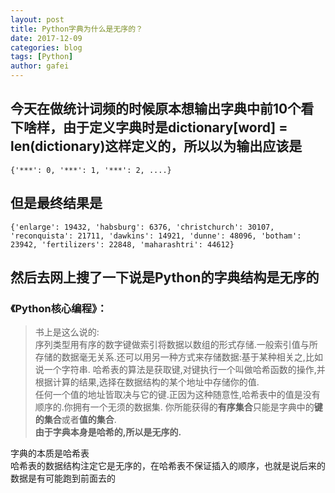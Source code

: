 ```yaml
---
layout: post
title: Python字典为什么是无序的？
date: 2017-12-09
categories: blog
tags: [Python]
author: gafei
---
```


## 今天在做统计词频的时候原本想输出字典中前10个看下啥样，由于定义字典时是dictionary\[word\] = len(dictionary)这样定义的，所以以为输出应该是  
`{'***': 0, '***': 1, '***': 2, ....}`  
## 但是最终结果是  
`{'enlarge': 19432, 'habsburg': 6376, 'christchurch': 30107, 'reconquista': 21711, 'dawkins': 14921, 'dunne': 48096, 'botham': 23942, 'fertilizers': 22848, 'maharashtri': 44612}`  
## 然后去网上搜了一下说是Python的字典结构是无序的

### 《Python核心编程》：
>书上是这么说的:  
序列类型用有序的数字键做索引将数据以数组的形式存储.一般索引值与所存储的数据毫无关系.还可以用另一种方式来存储数据:基于某种相关之,比如说一个字符串.
哈希表的算法是获取键,对键执行一个叫做哈希函数的操作,并根据计算的结果,选择在数据结构的某个地址中存储你的值.  
任何一个值的地址皆取决与它的键.正因为这种随意性,哈希表中的值是没有顺序的.你拥有一个无须的数据集.
>你所能获得的**有序集合**只能是字典中的**键的集合**或者**值的集合**.  
__由于字典本身是哈希的,所以是无序的.__

字典的本质是哈希表  
哈希表的数据结构注定它是无序的，在哈希表不保证插入的顺序，也就是说后来的数据是有可能跑到前面去的
